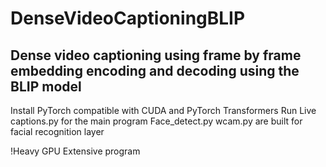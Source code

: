 # DenseVideoCaptioningBLIP
## Dense video captioning using frame by frame embedding encoding and decoding using the BLIP model

Install PyTorch compatible with CUDA and PyTorch Transformers
Run Live captions.py for the main program
Face_detect.py
wcam.py are built for facial recognition layer

!Heavy GPU Extensive program

